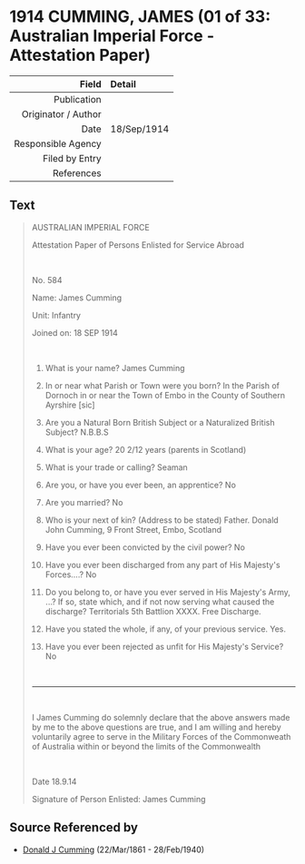 ﻿---
layout: page
permalink: /sources/s31156035
---

# 1914 CUMMING, JAMES (01 of 33: Australian Imperial Force - Attestation Paper)

Field | Detail
---:|:---
Publication | 
Originator / Author | 
Date | 18/Sep/1914
Responsible Agency | 
Filed by Entry | 
References | 

## Text

> AUSTRALIAN IMPERIAL FORCE
>
> Attestation Paper of Persons Enlisted for Service Abroad
>
> <br/>
>
> No. 584
>
> Name: James Cumming
>
> Unit: Infantry
>
> Joined on: 18 SEP 1914
>
> <br/>
>
> 1. What is your name? James Cumming
>
> 2. In or near what Parish or Town were you born? In the Parish of Dornoch in or near the Town of Embo in the County of Southern Ayrshire [sic]
>
> 3. Are you a Natural Born British Subject or a Naturalized British Subject? N.B.B.S
>
> 4. What is your age? 20 2/12 years (parents in Scotland)
>
> 5. What is your trade or calling? Seaman
>
> 6. Are you, or have you ever been, an apprentice? No
>
> 7. Are you married? No
>
> 8. Who is your next of kin? (Address to be stated) Father. Donald John Cumming, 9 Front Street, Embo, Scotland
>
> 9. Have you ever been convicted by the civil power? No
>
> 10. Have you ever been discharged from any part of His Majesty's Forces....? No
>
> 11. Do you belong to, or have you ever served in His Majesty's Army, ...? If so, state which, and if not now serving what caused the discharge? Territorials 5th Battlion XXXX. Free Discharge.
>
> 12. Have you stated the whole, if any, of your previous service. Yes.
>
> 13. Have you ever been rejected as unfit for His Majesty's Service? No
>
> <br/>
>
> ---
>
> <br/>
>
> I James Cumming do solemnly declare that the above answers made by me to the above questions are true, and I am willing and hereby voluntarily agree to serve in the Military Forces of the Commonweath of Australia within or beyond the limits of the Commonwealth
>
> <br/>
>
> Date 18.9.14
>
> Signature of Person Enlisted: James Cumming
>

## Source Referenced by

* [Donald J Cumming](../people/@20465544@-donald-j-cumming-b1861-3-22-d1940-2-28.md) (22/Mar/1861 - 28/Feb/1940)
